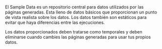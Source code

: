 ﻿El Sample Data es un repositorio central para datos utilizados por las páginas generadas. Esta lleno de datos básicos que proporcionan un punto de vista realista sobre los datos.  Los datos también son estáticos para evitar que haya diferencias entre las ejecuciones.

Los datos proporcionados deben tratarse como temporales y deben eliminarse cuando cambies las páginas generadas para usar tus propios datos.

